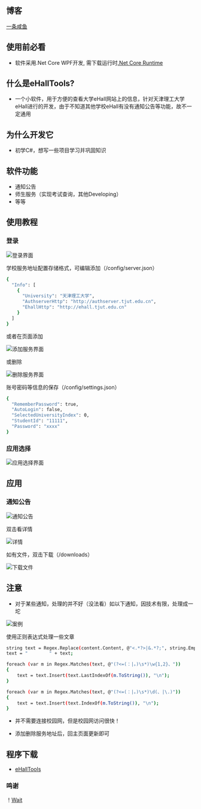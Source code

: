 ## 博客
[一条咸鱼](https://spxg.me)

## 使用前必看
* 软件采用.Net Core WPF开发, 需下载运行时[.Net Core Runtime](https://dotnet.microsoft.com/download)

## 什么是eHallTools?
* 一个小软件，用于方便的查看大学eHall网站上的信息，针对天津理工大学eHall进行的开发，由于不知道其他学校eHall有没有通知公告等功能，故不一定通用

## 为什么开发它
* 初学C#，想写一些项目学习并巩固知识

## 软件功能
* 通知公告
* 师生服务（实现考试查询，其他Developing）
* 等等

## 使用教程
### 登录

![登录界面](https://wordpress-1253676827.file.myqcloud.com/wp-content/uploads/2019/11/QQ截图20191129224021.png)

学校服务地址配置存储格式，可编辑添加（/config/server.json）

```sh
{
  "Info": [
    {
      "University": "天津理工大学",
      "AuthserverHttp": "http://authserver.tjut.edu.cn",
      "EhallHttp": "http://ehall.tjut.edu.cn"
    }
  ]
}
```

或者在页面添加

![添加服务界面](https://wordpress-1253676827.file.myqcloud.com/wp-content/uploads/2019/11/QQ截图20191129225250.png)

或删除

![删除服务界面](https://wordpress-1253676827.file.myqcloud.com/wp-content/uploads/2019/11/QQ截图20191129230058.png)

账号密码等信息的保存（/config/settings.json）

```sh
{
  "RememberPassword": true,
  "AutoLogin": false,
  "SelectedUniversityIndex": 0,
  "StudentId": "11111",
  "Password": "xxxx"
}
```

### 应用选择

![应用选择界面](https://wordpress-1253676827.file.myqcloud.com/wp-content/uploads/2019/11/QQ截图20191129230229.png)

## 应用
### 通知公告

![通知公告](https://wordpress-1253676827.file.myqcloud.com/wp-content/uploads/2019/11/QQ截图20191129230505.png)

双击看详情

![详情](https://wordpress-1253676827.file.myqcloud.com/wp-content/uploads/2019/11/QQ截图20191129235909.png)

如有文件，双击下载（/downloads）

![下载文件](https://wordpress-1253676827.file.myqcloud.com/wp-content/uploads/2019/11/QQ截图20191129230840.png)

## 注意
* 对于某些通知，处理的并不好（没法看）如以下通知，因技术有限，处理成一坨

![案例](https://wordpress-1253676827.file.myqcloud.com/wp-content/uploads/2019/11/QQ截图20191129231746.png)

使用正则表达式处理一些文章

```sh
string text = Regex.Replace(content.Content, @"<.*?>|&.*?;", string.Empty);
text = "        " + text;

foreach (var m in Regex.Matches(text, @"(?<=(：|。)\s*)\w{1,2}、"))
{
    text = text.Insert(text.LastIndexOf(m.ToString()), "\n");
}

foreach (var m in Regex.Matches(text, @"(?<=(：|。)\s*)\d(、|\.)"))
{
    text = text.Insert(text.IndexOf(m.ToString()), "\n");
}
```

* 并不需要连接校园网，但是校园网访问很快！

* 添加删除服务地址后，回主页面更新即可


## 程序下载
- [eHallTools](https://github.com/Spxg/eHallTools/releases/download/1.5/eHallTools.zip)

### 鸣谢
！[Wait](https://github.com/itswait)

